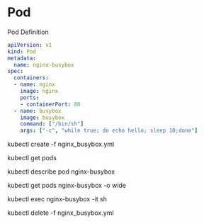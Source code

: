 # Pod

Pod Definition

```yaml
apiVersion: v1
kind: Pod
metadata:
  name: nginx-busybox
spec:
  containers:
  - name: nginx
    image: nginx
    ports:
    - containerPort: 80
  - name: busybox
    image: busybox
    command: ["/bin/sh"]
    args: ["-c", "while true; do echo hello; sleep 10;done"]

```

kubectl create -f nginx_busybox.yml

kubectl get pods

kubectl describe pod nginx-busybox

kubectl get pods nginx-busybox -o wide

kubectl exec nginx-busybox -it sh

kubectl delete -f nginx_busybox.yml

